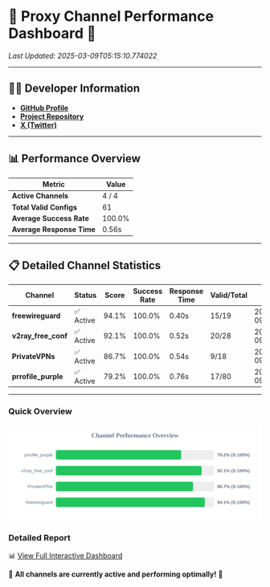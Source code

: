 # 🌟 Proxy Channel Performance Dashboard 🌟

_Last Updated: 2025-03-09T05:15:10.774022_

---

## 👩‍💻 Developer Information

- **[GitHub Profile](https://github.com/4n0nymou3)**  
- **[Project Repository](https://github.com/4n0nymou3/multi-proxy-config-fetcher)**  
- **[X (Twitter)](https://x.com/4n0nymou3)**  

---

## 📊 Performance Overview

| Metric                | Value       |
|-----------------------|-------------|
| **Active Channels**   | 4 / 4       |
| **Total Valid Configs** | 61          |
| **Average Success Rate** | 100.0%      |
| **Average Response Time** | 0.56s       |

---

## 📋 Detailed Channel Statistics

| Channel          | Status     | Score  | Success Rate | Response Time | Valid/Total | Last Success               |
|------------------|------------|--------|--------------|---------------|-------------|----------------------------|
| **freewireguard**  | ✅ Active  | 94.1%  | 100.0% | 0.40s         | 15/19       | 2025-03-09T05:15:10.772275 |
| **v2ray_free_conf**  | ✅ Active  | 92.1%  | 100.0% | 0.52s         | 20/28       | 2025-03-09T05:15:09.764085 |
| **PrivateVPNs**  | ✅ Active  | 86.7%  | 100.0% | 0.54s         | 9/18       | 2025-03-09T05:15:10.340663 |
| **prrofile_purple**  | ✅ Active  | 79.2%  | 100.0% | 0.76s         | 17/80       | 2025-03-09T05:15:09.181383 |

---

### Quick Overview
<div align="center">
  <a href="https://raw.githubusercontent.com/nullluser/NullRepo/refs/heads/main/assets/channel_stats_chart.svg">
    <img src="https://raw.githubusercontent.com/nullluser/NullRepo/refs/heads/main/assets/channel_stats_chart.svg" alt="Source Performance Statistics" width="800">
  </a>
</div>

### Detailed Report
📊 [View Full Interactive Dashboard](https://htmlpreview.github.io/?https://github.com/nullluser/NullRepo/blob/main/assets/performance_report.html)

🎉 **All channels are currently active and performing optimally!** 🎉
